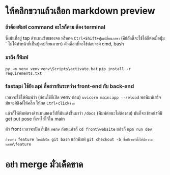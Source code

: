 # ให้คลิกขวาแล้วเลือก markdown preview

### ถ้าต้องพิมพ์ command อะไรก็ตาม ต้อง terminal 
ซึ่งมันที่อยู่ tap ด้านบนซ้ายของจอ หรือกด `Ctrl+Shift+ปุ่มเปลี่ยนภาษา` (คีย์ลัดนี้จะใช้ได้ก็ต่อเมื่อปุ่ม ` ไม่ได้ทำหน้าที่เป็นปุ่มเปลี่ยนภาษา) ตัวเลือกที่จะใช้บ่อยจะมี cmd, bash

### มาถึง ก็พิมพ์
`py -m venv venv`
`venv\Scripts\activate.bat`
`pip install -r requirements.txt`

### fastapi ใช้ยิง api สื่อสารกันระหว่าง front-end กับ back-end 
เวลาจะใช้ให้พิมพ์ว่า (ก่อนใช้ก็เปิด venv ก่อน) `uvicorn main:app --reload`
พอพิมพ์เสร็จมันจะมีลิงค์ให้คลิ๊ก ให้กด `Ctrl+clickซ้าย`

แล้วก็ให้พิมพ์ตรงด้านบนของเว็ปที่มันเด้งขึ้นมาว่า `/docs` (พิมพ์ต่อนะไม่ต้องลบ) มันก็จะเข้าหน้าที่มี get put pose ที่เราใส่ไว้ใน main

ตัว front เวลาจะเปิด ก็เปิด `venv` ก่อนแล้วก็ `cd front\website` แล้วก็ `npm run dev`

`ถ้าจะทำ feature ใหม่ก็เปิด git bash` แล้วพิมพ์
`git checkout -b ชื่อฟีเจอร์ตั้งให้มีความหมาย\feature`

# อย่า merge มั่วเด็ดขาด
